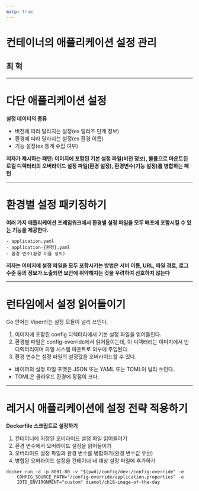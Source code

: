 ```yaml
---
marp: true
---
```


# 컨테이너의 애플리케이션 설정 관리

## 최 혁

---

# 다단 애플리케이션 설정

**설정 데이터의 종류**

- 버전에 따라 달라지는 설정(ex 릴리즈 단계 정보)
- 환경에 따라 달라지는 설정(ex 환경 이름)
- 기능 설정(ex 통계 수집 여부)

**저자가 제시하는 패턴: 이미지에 포함된 기본 설정 파일(버전 정보), 볼륨으로 마운트된 로컬 디렉터리의 오버라이드 설정 파일(환경 설정), 환경변수(기능 설정)를 병합하는 패턴**

---

# 환경별 설정 패키징하기

**여러 가지 애플리케이션 프레임워크에서 환경별 설정 파일을 모두 배포에 포함시킬 수 있는 기능을 제공한다.**

    - application.yaml
    - application-{환경}.yaml
    - 환경 변수(환경 이름 정의)

**저자는 이미지에 설정 파일을 모두 포함시키는 방법은 서버 이름, URL, 파일 경로, 로그 수준 등의 정보가 노출되면 보안에 취약해지는 것을 우려하여 선호하지 않는다**

---

# 런타임에서 설정 읽어들이기

Go 언어는 Viper라는 설정 모듈이 널리 쓰인다.

1. 이미지에 포함된 config 디렉터리에서 기본 설정 파일을 읽어들인다.
2. 환경별 파일은 config-override에서 읽어들이는데, 이 디렉터리는 이미지에서 빈 디렉터리이며 파일 시스템 마운트로 외부에 주입된다.
3. 환경 변수는 설정 파일의 설정값을 오버라이드할 수 있다.

- 바이퍼의 설정 파일 포맷은 JSON 또는 YAML 또는 TOML이 널리 쓰인다.
- TOML은 클라우드 환경에 장점이 크다.

---

# 레거시 애플리케이션에 설정 전략 적용하기

**Dockerfile 스크립트로 설정하기**

1. 컨테이너에 지정된 오버라이드 설정 파일 읽어들이기
2. 환경 변수에서 오버라이드 설정을 읽어들이기
3. 오버라이드 설정 파일과 환경 변수를 병합하기(환경 변수값 우선)
4. 병합된 오버라이드 설정을 컨테이너 내 대상 설정 파일에 추가하기

```shell
docker run -d -p 8091:80 -v "$(pwd)/config/dev:/config-override" -e
    CONFIG_SOURCE_PATH="/config-override/application.properties" -e
    IOTD_ENVIRONMENT="custom" diamol/ch18-image-of-the-day
```
